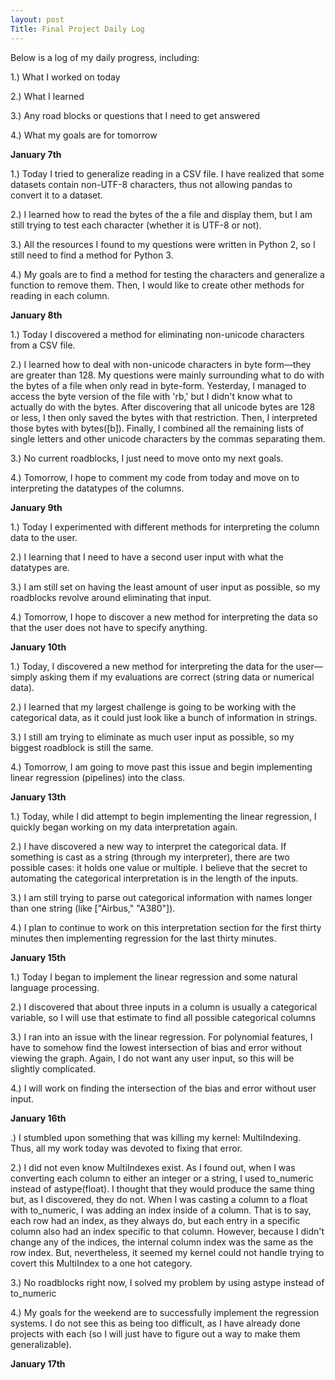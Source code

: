 ```yaml
---
layout: post
Title: Final Project Daily Log
---
```


Below is a log of my daily progress, including:

1.) What I worked on today

2.) What I learned

3.) Any road blocks or questions that I need to get answered

4.) What my goals are for tomorrow

**January 7th**

1.) Today I tried to generalize reading in a CSV file. I have realized that some datasets contain non-UTF-8 characters, thus not allowing pandas to convert it to a dataset.

2.) I learned how to read the bytes of the a file and display them, but I am still trying to test each character (whether it is UTF-8 or not).

3.) All the resources I found to my questions were written in Python 2, so I still need to find a method for Python 3.

4.) My goals are to find a method for testing the characters and generalize a function to remove them. Then, I would like to create other methods for reading in each column.

**January 8th**

1.) Today I discovered a method for eliminating non-unicode characters from a CSV file.

2.) I learned how to deal with non-unicode characters in byte form—they are greater than 128. My questions were mainly surrounding what to do with the bytes of a file when only read in byte-form. Yesterday, I managed to access the byte version of the file with 'rb,' but I didn't know what to actually do with the bytes. After discovering that all unicode bytes are 128 or less, I then only saved the bytes with that restriction. Then, I interpreted those bytes with bytes([b]). Finally, I combined all the remaining lists of single letters and other unicode characters by the commas separating them.

3.) No current roadblocks, I just need to move onto my next goals.

4.) Tomorrow, I hope to comment my code from today and move on to interpreting the datatypes of the columns.

**January 9th**

1.) Today I experimented with different methods for interpreting the column data to the user.

2.) I learning that I need to have a second user input with what the datatypes are.

3.) I am still set on having the least amount of user input as possible, so my roadblocks revolve around eliminating that input.

4.) Tomorrow, I hope to discover a new method for interpreting the data so that the user does not have to specify anything.

**January 10th**

1.) Today, I discovered a new method for interpreting the data for the user—simply asking them if my evaluations are correct (string data or numerical data).

2.) I learned that my largest challenge is going to be working with the categorical data, as it could just look like a bunch of information in strings.

3.) I still am trying to eliminate as much user input as possible, so my biggest roadblock is still the same.

4.) Tomorrow, I am going to move past this issue and begin implementing linear regression (pipelines) into the class.

**January 13th**

1.) Today, while I did attempt to begin implementing the linear regression, I quickly began working on my data interpretation again.

2.) I have discovered a new way to interpret the categorical data. If something is cast as a string (through my interpreter), there are two possible cases: it holds one value or multiple. I believe that the secret to automating the categorical interpretation is in the length of the inputs.

3.) I am still trying to parse out categorical information with names longer than one string (like ["Airbus," "A380"]).

4.) I plan to continue to work on this interpretation section for the first thirty minutes then implementing regression for the last thirty minutes.

**January 15th**

1.) Today I began to implement the linear regression and some natural language processing.

2.) I discovered that about three inputs in a column is usually a categorical variable, so I will use that estimate to find all possible categorical columns

3.) I ran into an issue with the linear regression. For polynomial features, I have to somehow find the lowest intersection of bias and error without viewing the graph. Again, I do not want any user input, so this will be slightly complicated.

4.) I will work on finding the intersection of the bias and error without user input.

**January 16th**

.) I stumbled upon something that was killing my kernel: MultiIndexing. Thus, all my work today was devoted to fixing that error.

2.) I did not even know MultiIndexes exist. As I found out, when I was converting each column to either an integer or a string, I used to_numeric instead of astype(float). I thought that they would produce the same thing but, as I discovered, they do not. When I was casting a column to a float with to_numeric, I was adding an index inside of a column. That is to say, each row had an index, as they always do, but each entry in a specific column also had an index specific to that column. However, because I didn't change any of the indices, the internal column index was the same as the row index. But, nevertheless, it seemed my kernel could not handle trying to covert this MultiIndex to a one hot category.

3.) No roadblocks right now, I solved my problem by using astype instead of to_numeric

4.) My goals for the weekend are to successfully implement the regression systems. I do not see this as being too difficult, as I have already done projects with each (so I will just have to figure out a way to make them generalizable).

**January 17th**